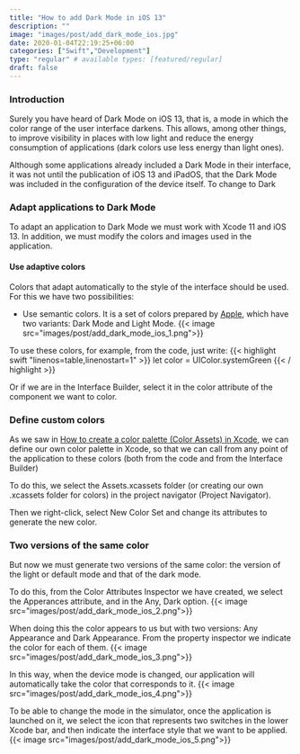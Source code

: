 ```yaml
---
title: "How to add Dark Mode in iOS 13"
description: ""
image: "images/post/add_dark_mode_ios.jpg"
date: 2020-01-04T22:19:25+06:00
categories: ["Swift","Development"]
type: "regular" # available types: [featured/regular]
draft: false
---
```


### Introduction

Surely you have heard of Dark Mode on iOS 13, that is, a mode in which the color range of the user interface darkens. This allows, among other things, to improve visibility in places with low light and reduce the energy consumption of applications (dark colors use less energy than light ones).

Although some applications already included a Dark Mode in their interface, it was not until the publication of iOS 13 and iPadOS, that the Dark Mode was included in the configuration of the device itself.
To change to Dark

### Adapt applications to Dark Mode

To adapt an application to Dark Mode we must work with Xcode 11 and iOS 13. In addition, we must modify the colors and images used in the application.

#### Use adaptive colors

Colors that adapt automatically to the style of the interface should be used. For this we have two possibilities:
* Use semantic colors. It is a set of colors prepared by [Apple](https://developer.apple.com/design/human-interface-guidelines/ios/visual-design/color/), which have two variants: Dark Mode and Light Mode.
{{< image src="images/post/add_dark_mode_ios_1.png">}}

To use these colors, for example, from the code, just write:
{{< highlight swift "linenos=table,linenostart=1" >}}
 let color = UIColor.systemGreen
{{< / highlight >}}

Or if we are in the Interface Builder, select it in the color attribute of the component we want to color.
### Define custom colors

As we saw in [How to create a color palette (Color Assets) in Xcode](https://raulferrergarcia.netlify.app/blog/create_color_palette/), we can define our own color palette in Xcode, so that we can call from any point of the application to these colors (both from the code and from the Interface Builder)

To do this, we select the Assets.xcassets folder (or creating our own .xcassets folder for colors) in the project navigator (Project Navigator).

Then we right-click, select New Color Set and change its attributes to generate the new color.
### Two versions of the same color

But now we must generate two versions of the same color: the version of the light or default mode and that of the dark mode.

To do this, from the Color Attributes Inspector we have created, we select the Apperances attribute, and in the Any, Dark option.
{{< image src="images/post/add_dark_mode_ios_2.png">}}


When doing this the color appears to us but with two versions: Any Appearance and Dark Appearance. From the property inspector we indicate the color for each of them.
{{< image src="images/post/add_dark_mode_ios_3.png">}}

In this way, when the device mode is changed, our application will automatically take the color that corresponds to it.
{{< image src="images/post/add_dark_mode_ios_4.png">}}

To be able to change the mode in the simulator, once the application is launched on it, we select the icon that represents two switches in the lower Xcode bar, and then indicate the interface style that we want to be applied.
{{< image src="images/post/add_dark_mode_ios_5.png">}}
